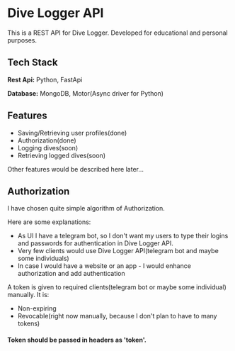 
# Dive Logger API

This is a REST API for Dive Logger. Developed for educational and personal purposes.




## Tech Stack

**Rest Api:** Python, FastApi

**Database:** MongoDB, Motor(Async driver for Python)



## Features

- Saving/Retrieving user profiles(done)
- Authorization(done)
- Logging dives(soon)
- Retrieving logged dives(soon)


Other features would be described here later...


## Authorization

I have chosen quite simple algorithm of Authorization.


Here are some explanations:

- As UI I have a telegram bot, so I don't want my users to type their logins and passwords for authentication in Dive Logger API.
- Very few clients would use Dive Logger API(telegram bot and maybe some individuals)
- In case I would have a website or an app - I would enhance authorization and add authentication

A token is given to required clients(telegram bot or maybe some individual) manually. It is:

- Non-expiring
- Revocable(right now manually, because I don't plan to have to many tokens)

#### Token should be passed in headers as 'token'. 